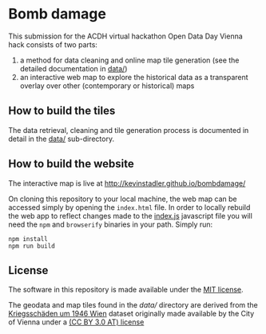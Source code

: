 # Bomb damage 

This submission for the ACDH virtual hackathon Open Data Day Vienna hack consists of two parts:

1. a method for data cleaning and online map tile generation (see the detailed documentation in [data/](data/))
2. an interactive web map to explore the historical data as a transparent overlay over other (contemporary or historical) maps

## How to build the tiles

The data retrieval, cleaning and tile generation process is documented in detail in the [data/](data/) sub-directory.

## How to build the website

The interactive map is live at http://kevinstadler.github.io/bombdamage/

On cloning this repository to your local machine, the web map can be accessed simply by opening the `index.html` file. In order to locally rebuild the web app to reflect changes made to the [index.js](index.js) javascript file you will need the `npm` and `browserify` binaries in your path. Simply run:

```
npm install
npm run build
```

## License

The software in this repository is made available under the [MIT license](LICENSE).

The geodata and map tiles found in the *data/* directory are derived from the [Kriegsschäden um 1946 Wien](https://www.data.gv.at/katalog/dataset/87282445-a02d-4f7f-9bf6-196d73d9b3a9) dataset originally made available by the City of Vienna under a [(CC BY 3.0 AT) license](https://creativecommons.org/licenses/by/3.0/at/deed.de)
